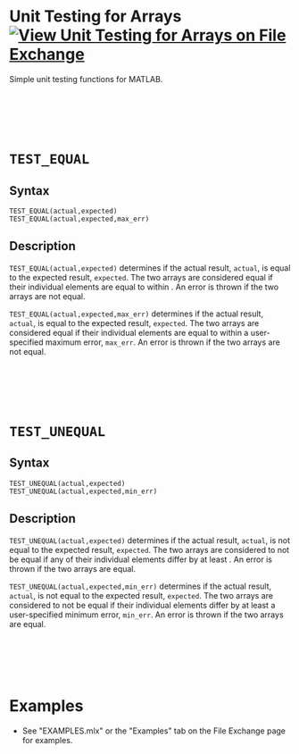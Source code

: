 # Unit Testing for Arrays [![View Unit Testing for Arrays on File Exchange](https://www.mathworks.com/matlabcentral/images/matlab-file-exchange.svg)](https://www.mathworks.com/matlabcentral/fileexchange/103095-unit-testing-for-arrays)
Simple unit testing functions for MATLAB.

<br/><br/> 
<br/><br/> 

# `TEST_EQUAL`

## Syntax

`TEST_EQUAL(actual,expected)`\
`TEST_EQUAL(actual,expected,max_err)`


## Description

`TEST_EQUAL(actual,expected)` determines if the actual result, `actual`, is equal to the expected result, `expected`. The two arrays are considered equal if their individual elements are equal to within <img src="https://latex.codecogs.com/svg.latex?\inline&space;10^{-10}" title=""/>. An error is thrown if the two arrays are not equal.

`TEST_EQUAL(actual,expected,max_err)` determines if the actual result, `actual`, is equal to the expected result, `expected`. The two arrays are considered equal if their individual elements are equal to within a user-specified maximum error, `max_err`. An error is thrown if the two arrays are not equal.

<br/><br/> 
<br/><br/> 


# `TEST_UNEQUAL`

## Syntax

`TEST_UNEQUAL(actual,expected)`\
`TEST_UNEQUAL(actual,expected,min_err)`


## Description

`TEST_UNEQUAL(actual,expected)` determines if the actual result, `actual`, is not equal to the expected result, `expected`. The two arrays are considered to not be equal if any of their individual elements differ by at least <img src="https://latex.codecogs.com/svg.latex?\inline&space;10^{-10}" title=""/>. An error is thrown if the two arrays are equal.

`TEST_UNEQUAL(actual,expected,min_err)` determines if the actual result, `actual`, is not equal to the expected result, `expected`. The two arrays are considered to not be equal if their individual elements differ by at least a user-specified minimum error, `min_err`. An error is thrown if the two arrays are equal.

<br/><br/> 
<br/><br/> 

# Examples

   -  See "EXAMPLES.mlx" or the "Examples" tab on the File Exchange page for examples.
